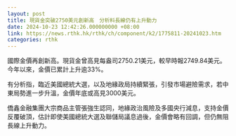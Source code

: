 ```yaml
---
layout: post
title: 現貨金突破2750美元創新高　分析料長線仍有上升動力
date: 2024-10-23 12:42:26.000000000 +08:00
link: https://news.rthk.hk/rthk/ch/component/k2/1775811-20241023.htm
categories: rthk
---
```


國際金價再創新高。現貨金曾高見每盎司2750.21美元，較早時報2749.84美元。今年以來，金價已累計上升逾33%。

有分析指，臨近美國總統大選，以及地緣政局持續緊張，引發市場避險需求，若中東局勢進一步升溫，金價年底或高見3000美元。

僑鑫金融集團大宗商品主管張強生認同，地緣政治風險及多國央行減息，支持金價反覆破頂，估計即使美國總統大選及聯儲局議息過後，金價會略有回調，但仍無阻長線上升動力。
